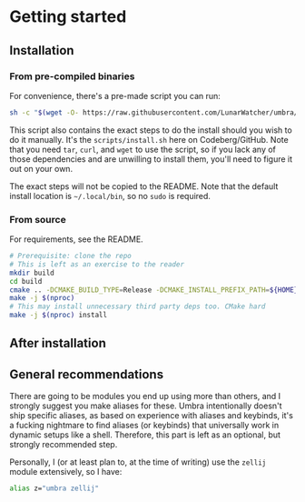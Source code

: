 # Getting started

## Installation

### From pre-compiled binaries

For convenience, there's a pre-made script you can run:
```bash
sh -c "$(wget -O- https://raw.githubusercontent.com/LunarWatcher/umbra/master/scripts/install.sh)"
```

This script also contains the exact steps to do the install should you wish to do it manually. It's the `scripts/install.sh` here on Codeberg/GitHub. Note that you need `tar`, `curl`, and `wget` to use the script, so if you lack any of those dependencies and are unwilling to install them, you'll need to figure it out on your own.

The exact steps will not be copied to the README. Note that the default install location is `~/.local/bin`, so no `sudo` is required.

### From source

For requirements, see the README.

```bash
# Prerequisite: clone the repo
# This is left as an exercise to the reader
mkdir build
cd build
cmake .. -DCMAKE_BUILD_TYPE=Release -DCMAKE_INSTALL_PREFIX_PATH=${HOME}/.local
make -j $(nproc)
# This may install unnecessary third party deps too. CMake hard
make -j $(nproc) install
```

## After installation



## General recommendations

There are going to be modules you end up using more than others, and I strongly suggest you make aliases for these. Umbra intentionally doesn't ship specific aliases, as based on experience with aliases and keybinds, it's a fucking nightmare to find aliases (or keybinds) that universally work in dynamic setups like a shell. Therefore, this part is left as an optional, but strongly recommended step. 

Personally, I (or at least plan to, at the time of writing) use the `zellij` module extensively, so I have:
```bash
alias z="umbra zellij"
```

